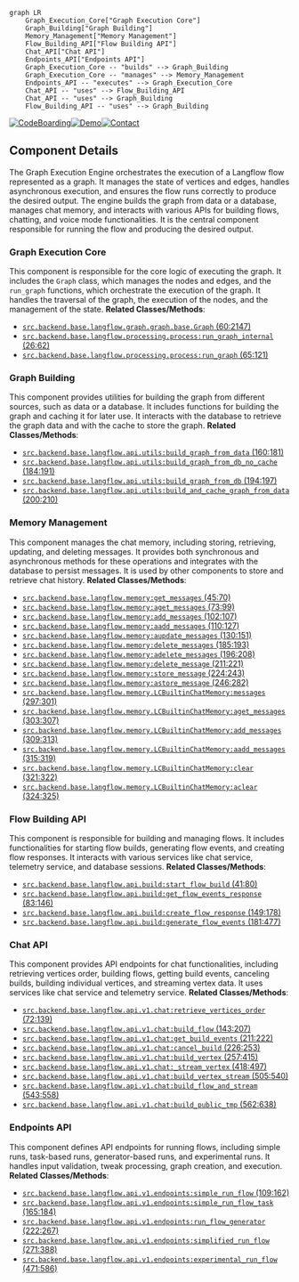 ```mermaid
graph LR
    Graph_Execution_Core["Graph Execution Core"]
    Graph_Building["Graph Building"]
    Memory_Management["Memory Management"]
    Flow_Building_API["Flow Building API"]
    Chat_API["Chat API"]
    Endpoints_API["Endpoints API"]
    Graph_Execution_Core -- "builds" --> Graph_Building
    Graph_Execution_Core -- "manages" --> Memory_Management
    Endpoints_API -- "executes" --> Graph_Execution_Core
    Chat_API -- "uses" --> Flow_Building_API
    Chat_API -- "uses" --> Graph_Building
    Flow_Building_API -- "uses" --> Graph_Building
```
[![CodeBoarding](https://img.shields.io/badge/Generated%20by-CodeBoarding-9cf?style=flat-square)](https://github.com/CodeBoarding/GeneratedOnBoardings)[![Demo](https://img.shields.io/badge/Try%20our-Demo-blue?style=flat-square)](https://www.codeboarding.org/demo)[![Contact](https://img.shields.io/badge/Contact%20us%20-%20codeboarding@gmail.com-lightgrey?style=flat-square)](mailto:codeboarding@gmail.com)

## Component Details

The Graph Execution Engine orchestrates the execution of a Langflow flow represented as a graph. It manages the state of vertices and edges, handles asynchronous execution, and ensures the flow runs correctly to produce the desired output. The engine builds the graph from data or a database, manages chat memory, and interacts with various APIs for building flows, chatting, and voice mode functionalities. It is the central component responsible for running the flow and producing the desired output.

### Graph Execution Core
This component is responsible for the core logic of executing the graph. It includes the `Graph` class, which manages the nodes and edges, and the `run_graph` functions, which orchestrate the execution of the graph. It handles the traversal of the graph, the execution of the nodes, and the management of the state.
**Related Classes/Methods**:

- <a href="https://github.com/langflow-ai/langflow/blob/master/src/backend/base/langflow/graph/graph/base.py#L60-L2147" target="_blank" rel="noopener noreferrer">`src.backend.base.langflow.graph.graph.base.Graph` (60:2147)</a>
- <a href="https://github.com/langflow-ai/langflow/blob/master/src/backend/base/langflow/processing/process.py#L26-L62" target="_blank" rel="noopener noreferrer">`src.backend.base.langflow.processing.process:run_graph_internal` (26:62)</a>
- <a href="https://github.com/langflow-ai/langflow/blob/master/src/backend/base/langflow/processing/process.py#L65-L121" target="_blank" rel="noopener noreferrer">`src.backend.base.langflow.processing.process:run_graph` (65:121)</a>


### Graph Building
This component provides utilities for building the graph from different sources, such as data or a database. It includes functions for building the graph and caching it for later use. It interacts with the database to retrieve the graph data and with the cache to store the graph.
**Related Classes/Methods**:

- <a href="https://github.com/langflow-ai/langflow/blob/master/src/backend/base/langflow/api/utils.py#L160-L181" target="_blank" rel="noopener noreferrer">`src.backend.base.langflow.api.utils:build_graph_from_data` (160:181)</a>
- <a href="https://github.com/langflow-ai/langflow/blob/master/src/backend/base/langflow/api/utils.py#L184-L191" target="_blank" rel="noopener noreferrer">`src.backend.base.langflow.api.utils:build_graph_from_db_no_cache` (184:191)</a>
- <a href="https://github.com/langflow-ai/langflow/blob/master/src/backend/base/langflow/api/utils.py#L194-L197" target="_blank" rel="noopener noreferrer">`src.backend.base.langflow.api.utils:build_graph_from_db` (194:197)</a>
- <a href="https://github.com/langflow-ai/langflow/blob/master/src/backend/base/langflow/api/utils.py#L200-L210" target="_blank" rel="noopener noreferrer">`src.backend.base.langflow.api.utils:build_and_cache_graph_from_data` (200:210)</a>


### Memory Management
This component manages the chat memory, including storing, retrieving, updating, and deleting messages. It provides both synchronous and asynchronous methods for these operations and integrates with the database to persist messages. It is used by other components to store and retrieve chat history.
**Related Classes/Methods**:

- <a href="https://github.com/langflow-ai/langflow/blob/master/src/backend/base/langflow/memory.py#L45-L70" target="_blank" rel="noopener noreferrer">`src.backend.base.langflow.memory:get_messages` (45:70)</a>
- <a href="https://github.com/langflow-ai/langflow/blob/master/src/backend/base/langflow/memory.py#L73-L99" target="_blank" rel="noopener noreferrer">`src.backend.base.langflow.memory:aget_messages` (73:99)</a>
- <a href="https://github.com/langflow-ai/langflow/blob/master/src/backend/base/langflow/memory.py#L102-L107" target="_blank" rel="noopener noreferrer">`src.backend.base.langflow.memory:add_messages` (102:107)</a>
- <a href="https://github.com/langflow-ai/langflow/blob/master/src/backend/base/langflow/memory.py#L110-L127" target="_blank" rel="noopener noreferrer">`src.backend.base.langflow.memory:aadd_messages` (110:127)</a>
- <a href="https://github.com/langflow-ai/langflow/blob/master/src/backend/base/langflow/memory.py#L130-L151" target="_blank" rel="noopener noreferrer">`src.backend.base.langflow.memory:aupdate_messages` (130:151)</a>
- <a href="https://github.com/langflow-ai/langflow/blob/master/src/backend/base/langflow/memory.py#L185-L193" target="_blank" rel="noopener noreferrer">`src.backend.base.langflow.memory:delete_messages` (185:193)</a>
- <a href="https://github.com/langflow-ai/langflow/blob/master/src/backend/base/langflow/memory.py#L196-L208" target="_blank" rel="noopener noreferrer">`src.backend.base.langflow.memory:adelete_messages` (196:208)</a>
- <a href="https://github.com/langflow-ai/langflow/blob/master/src/backend/base/langflow/memory.py#L211-L221" target="_blank" rel="noopener noreferrer">`src.backend.base.langflow.memory:delete_message` (211:221)</a>
- <a href="https://github.com/langflow-ai/langflow/blob/master/src/backend/base/langflow/memory.py#L224-L243" target="_blank" rel="noopener noreferrer">`src.backend.base.langflow.memory:store_message` (224:243)</a>
- <a href="https://github.com/langflow-ai/langflow/blob/master/src/backend/base/langflow/memory.py#L246-L282" target="_blank" rel="noopener noreferrer">`src.backend.base.langflow.memory:astore_message` (246:282)</a>
- <a href="https://github.com/langflow-ai/langflow/blob/master/src/backend/base/langflow/memory.py#L297-L301" target="_blank" rel="noopener noreferrer">`src.backend.base.langflow.memory.LCBuiltinChatMemory:messages` (297:301)</a>
- <a href="https://github.com/langflow-ai/langflow/blob/master/src/backend/base/langflow/memory.py#L303-L307" target="_blank" rel="noopener noreferrer">`src.backend.base.langflow.memory.LCBuiltinChatMemory:aget_messages` (303:307)</a>
- <a href="https://github.com/langflow-ai/langflow/blob/master/src/backend/base/langflow/memory.py#L309-L313" target="_blank" rel="noopener noreferrer">`src.backend.base.langflow.memory.LCBuiltinChatMemory:add_messages` (309:313)</a>
- <a href="https://github.com/langflow-ai/langflow/blob/master/src/backend/base/langflow/memory.py#L315-L319" target="_blank" rel="noopener noreferrer">`src.backend.base.langflow.memory.LCBuiltinChatMemory:aadd_messages` (315:319)</a>
- <a href="https://github.com/langflow-ai/langflow/blob/master/src/backend/base/langflow/memory.py#L321-L322" target="_blank" rel="noopener noreferrer">`src.backend.base.langflow.memory.LCBuiltinChatMemory:clear` (321:322)</a>
- <a href="https://github.com/langflow-ai/langflow/blob/master/src/backend/base/langflow/memory.py#L324-L325" target="_blank" rel="noopener noreferrer">`src.backend.base.langflow.memory.LCBuiltinChatMemory:aclear` (324:325)</a>


### Flow Building API
This component is responsible for building and managing flows. It includes functionalities for starting flow builds, generating flow events, and creating flow responses. It interacts with various services like chat service, telemetry service, and database sessions.
**Related Classes/Methods**:

- <a href="https://github.com/langflow-ai/langflow/blob/master/src/backend/base/langflow/api/build.py#L41-L80" target="_blank" rel="noopener noreferrer">`src.backend.base.langflow.api.build:start_flow_build` (41:80)</a>
- <a href="https://github.com/langflow-ai/langflow/blob/master/src/backend/base/langflow/api/build.py#L83-L146" target="_blank" rel="noopener noreferrer">`src.backend.base.langflow.api.build:get_flow_events_response` (83:146)</a>
- <a href="https://github.com/langflow-ai/langflow/blob/master/src/backend/base/langflow/api/build.py#L149-L178" target="_blank" rel="noopener noreferrer">`src.backend.base.langflow.api.build:create_flow_response` (149:178)</a>
- <a href="https://github.com/langflow-ai/langflow/blob/master/src/backend/base/langflow/api/build.py#L181-L477" target="_blank" rel="noopener noreferrer">`src.backend.base.langflow.api.build:generate_flow_events` (181:477)</a>


### Chat API
This component provides API endpoints for chat functionalities, including retrieving vertices order, building flows, getting build events, canceling builds, building individual vertices, and streaming vertex data. It uses services like chat service and telemetry service.
**Related Classes/Methods**:

- <a href="https://github.com/langflow-ai/langflow/blob/master/src/backend/base/langflow/api/v1/chat.py#L72-L139" target="_blank" rel="noopener noreferrer">`src.backend.base.langflow.api.v1.chat:retrieve_vertices_order` (72:139)</a>
- <a href="https://github.com/langflow-ai/langflow/blob/master/src/backend/base/langflow/api/v1/chat.py#L143-L207" target="_blank" rel="noopener noreferrer">`src.backend.base.langflow.api.v1.chat:build_flow` (143:207)</a>
- <a href="https://github.com/langflow-ai/langflow/blob/master/src/backend/base/langflow/api/v1/chat.py#L211-L222" target="_blank" rel="noopener noreferrer">`src.backend.base.langflow.api.v1.chat:get_build_events` (211:222)</a>
- <a href="https://github.com/langflow-ai/langflow/blob/master/src/backend/base/langflow/api/v1/chat.py#L226-L253" target="_blank" rel="noopener noreferrer">`src.backend.base.langflow.api.v1.chat:cancel_build` (226:253)</a>
- <a href="https://github.com/langflow-ai/langflow/blob/master/src/backend/base/langflow/api/v1/chat.py#L257-L415" target="_blank" rel="noopener noreferrer">`src.backend.base.langflow.api.v1.chat:build_vertex` (257:415)</a>
- <a href="https://github.com/langflow-ai/langflow/blob/master/src/backend/base/langflow/api/v1/chat.py#L418-L497" target="_blank" rel="noopener noreferrer">`src.backend.base.langflow.api.v1.chat:_stream_vertex` (418:497)</a>
- <a href="https://github.com/langflow-ai/langflow/blob/master/src/backend/base/langflow/api/v1/chat.py#L505-L540" target="_blank" rel="noopener noreferrer">`src.backend.base.langflow.api.v1.chat:build_vertex_stream` (505:540)</a>
- <a href="https://github.com/langflow-ai/langflow/blob/master/src/backend/base/langflow/api/v1/chat.py#L543-L558" target="_blank" rel="noopener noreferrer">`src.backend.base.langflow.api.v1.chat:build_flow_and_stream` (543:558)</a>
- <a href="https://github.com/langflow-ai/langflow/blob/master/src/backend/base/langflow/api/v1/chat.py#L562-L638" target="_blank" rel="noopener noreferrer">`src.backend.base.langflow.api.v1.chat:build_public_tmp` (562:638)</a>


### Endpoints API
This component defines API endpoints for running flows, including simple runs, task-based runs, generator-based runs, and experimental runs. It handles input validation, tweak processing, graph creation, and execution.
**Related Classes/Methods**:

- <a href="https://github.com/langflow-ai/langflow/blob/master/src/backend/base/langflow/api/v1/endpoints.py#L109-L162" target="_blank" rel="noopener noreferrer">`src.backend.base.langflow.api.v1.endpoints:simple_run_flow` (109:162)</a>
- <a href="https://github.com/langflow-ai/langflow/blob/master/src/backend/base/langflow/api/v1/endpoints.py#L165-L184" target="_blank" rel="noopener noreferrer">`src.backend.base.langflow.api.v1.endpoints:simple_run_flow_task` (165:184)</a>
- <a href="https://github.com/langflow-ai/langflow/blob/master/src/backend/base/langflow/api/v1/endpoints.py#L222-L267" target="_blank" rel="noopener noreferrer">`src.backend.base.langflow.api.v1.endpoints:run_flow_generator` (222:267)</a>
- <a href="https://github.com/langflow-ai/langflow/blob/master/src/backend/base/langflow/api/v1/endpoints.py#L271-L388" target="_blank" rel="noopener noreferrer">`src.backend.base.langflow.api.v1.endpoints:simplified_run_flow` (271:388)</a>
- <a href="https://github.com/langflow-ai/langflow/blob/master/src/backend/base/langflow/api/v1/endpoints.py#L471-L586" target="_blank" rel="noopener noreferrer">`src.backend.base.langflow.api.v1.endpoints:experimental_run_flow` (471:586)</a>